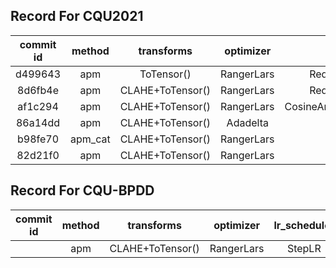 <!--
 * @Author       : LiAo
 * @Date         : 2022-07-14 10:38:36
 * @LastEditTime : 2022-07-14 16:23:43
 * @LastAuthor   : LiAo
 * @Description  : Please add file description
-->
## Record For CQU2021

| commit id | method  |    transforms    | optimizer  |        lr_scheduler         | learning_rate | weight_decay | batch_size | Accuracy |
| :-------: | :-----: | :--------------: | :--------: | :-------------------------: | :-----------: | :----------: | :--------: | :------: |
|  d499643  |   apm   |    ToTensor()    | RangerLars |      ReduceLROnPlateau      |     0.005     |     0.00     |     8      |  0.7677  |
|  8d6fb4e  |   apm   | CLAHE+ToTensor() | RangerLars |      ReduceLROnPlateau      |     0.005     |     0.00     |     16     |  0.8256  |
|  af1c294  |   apm   | CLAHE+ToTensor() | RangerLars | CosineAnnealingWarmRestarts |     0.005     |     1e-5     |     16     |  0.7363  |
|  86a14dd  |   apm   | CLAHE+ToTensor() |  Adadelta  |           StepLR            |     0.005     |     1e-5     |     16     |  0.7830  |
|  b98fe70  | apm_cat | CLAHE+ToTensor() | RangerLars |           StepLR            |     0.005     |     1e-5     |     16     |          |
|  82d21f0  |   apm   | CLAHE+ToTensor() | RangerLars |           StepLR            |     0.003     |     0.00     |     16     |          |

## Record For CQU-BPDD
| commit id | method |    transforms    | optimizer  | lr_scheduler | learning_rate | weight_decay | batch_size | Accuracy |
| :-------: | :----: | :--------------: | :--------: | :----------: | :-----------: | :----------: | :--------: | :------: |
|           |  apm   | CLAHE+ToTensor() | RangerLars |    StepLR    |     0.00      |     1e-5     |     32     |          |